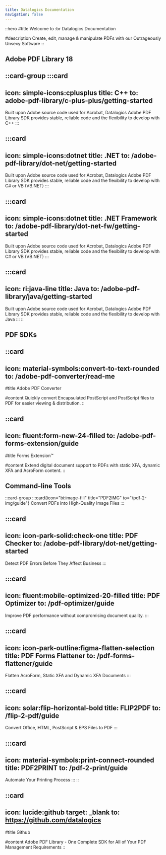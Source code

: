 ```yaml
---
title: Datalogics Documentation
navigation: false
---
```


::hero
#title
Welcome to :br Datalogics Documentation

#description
Create, edit, manage & manipulate PDFs with our Outrageously Unsexy Software
::

## **Adobe PDF Library 18**

::card-group
  :::card
  ---
  icon: simple-icons:cplusplus
  title: C++
  to: adobe-pdf-library/c-plus-plus/getting-started
  ---
  Built upon Adobe source code used for Acrobat, Datalogics Adobe PDF Library SDK provides stable, reliable code and the flexibility to develop with C++
  :::

  :::card
  ---
  icon: simple-icons:dotnet
  title: .NET
  to: /adobe-pdf-library/dot-net/getting-started
  ---
  Built upon Adobe source code used for Acrobat, Datalogics Adobe PDF Library SDK provides stable, reliable code and the flexibility to develop with C# or VB (VB.NET)
  :::

  :::card
  ---
  icon: simple-icons:dotnet
  title: .NET Framework
  to: /adobe-pdf-library/dot-net-fw/getting-started
  ---
  Built upon Adobe source code used for Acrobat, Datalogics Adobe PDF Library SDK provides stable, reliable code and the flexibility to develop with C# or VB (VB.NET)
  :::

  :::card
  ---
  icon: ri:java-line
  title: Java
  to: /adobe-pdf-library/java/getting-started
  ---
  Built upon Adobe source code used for Acrobat, Datalogics Adobe PDF Library SDK provides stable, reliable code and the flexibility to develop with Java
  :::
::

## **PDF SDKs**

::card
---
icon: material-symbols:convert-to-text-rounded
to: /adobe-pdf-converter/read-me
---
#title
Adobe PDF Converter

#content
Quickly convert Encapsulated PostScript and PostScript files to PDF for easier viewing & distribution.
::

::card
---
icon: fluent:form-new-24-filled
to: /adobe-pdf-forms-extension/guide
---
#title
Forms Extension™

#content
Extend digital document support to PDFs with static XFA, dynamic XFA and AcroForm content.
::

## **Command-line Tools**

::card-group
  :::card{icon="bi:image-fill" title="PDF2IMG" to="/pdf-2-img/guide"}
  Convert PDFs into High-Quality Image Files
  :::

  :::card
  ---
  icon: icon-park-solid:check-one
  title: PDF Checker
  to: /adobe-pdf-library/dot-net/getting-started
  ---
  Detect PDF Errors Before They Affect Business
  :::

  :::card
  ---
  icon: fluent:mobile-optimized-20-filled
  title: PDF Optimizer
  to: /pdf-optimizer/guide
  ---
  Improve PDF performance without compromising document quality.
  :::

  :::card
  ---
  icon: icon-park-outline:figma-flatten-selection
  title: PDF Forms Flattener
  to: /pdf-forms-flattener/guide
  ---
  Flatten AcroForm, Static XFA and Dynamic XFA Documents
  :::

  :::card
  ---
  icon: solar:flip-horizontal-bold
  title: FLIP2PDF
  to: /flip-2-pdf/guide
  ---
  Convert Office, HTML, PostScript & EPS Files to PDF
  :::

  :::card
  ---
  icon: material-symbols:print-connect-rounded
  title: PDF2PRINT
  to: /pdf-2-print/guide
  ---
  Automate Your Printing Process
  :::
::

::card
---
icon: lucide:github
target: _blank
to: https://github.com/datalogics
---
#title
Github

#content
Adobe PDF Library - One Complete SDK for All of Your PDF Management Requirements
::
